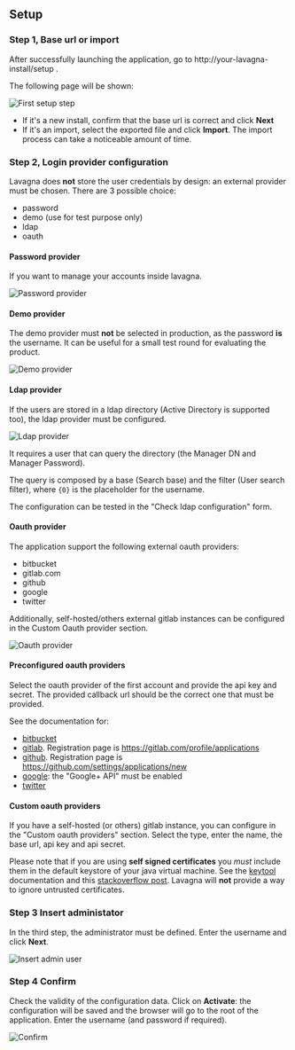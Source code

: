 ## Setup

### Step 1, Base url or import

After successfully launching the application, go to http://your-lavagna-install/setup .

The following page will be shown:

<img class="pure-img" src="{{relativeRootPath}}/images/en/c02_install_step_1.png" alt="First setup step">

 - If it's a new install, confirm that the base url is correct and click **Next** 
 - If it's an import, select the exported file and click **Import**. The import process can take a noticeable amount of time.
 
### Step 2, Login provider configuration

Lavagna does **not** store the user credentials by design: an external provider must be chosen. There are 3 possible choice:

 - password
 - demo (use for test purpose only)
 - ldap
 - oauth
 
#### Password provider

If you want to manage your accounts inside lavagna.

<img class="pure-img" src="{{relativeRootPath}}/images/en/c02_install_step_2_password.png" alt="Password provider">
 
#### Demo provider

The demo provider must **not** be selected in production, as the password **is** the username. It can be useful for a small test round for evaluating the product.

<img class="pure-img" src="{{relativeRootPath}}/images/en/c02_install_step_2_demo.png" alt="Demo provider">

#### Ldap provider

If the users are stored in a ldap directory (Active Directory is supported too), the ldap provider must be configured.

<img class="pure-img" src="{{relativeRootPath}}/images/en/c02_install_step_2_ldap.png" alt="Ldap provider">

It requires a user that can query the directory (the Manager DN and Manager Password). 

The query is composed by a base (Search base) and the filter (User search filter), where `{0}` is the placeholder for the username.

The configuration can be tested in the "Check ldap configuration" form.

#### Oauth provider

The application support the following external oauth providers: 

 - bitbucket 
 - gitlab.com
 - github
 - google
 - twitter
 
Additionally, self-hosted/others external gitlab instances can be configured in the Custom Oauth provider section.

<img class="pure-img" src="{{relativeRootPath}}/images/en/c02_install_step_2_oauth.png" alt="Oauth provider">

#### Preconfigured oauth providers

Select the oauth provider of the first account and provide the api key and secret. The provided callback url should be the correct one that must be provided.

See the documentation for:

 - [bitbucket](https://confluence.atlassian.com/display/BITBUCKET/OAuth+on+Bitbucket)
 - [gitlab](http://doc.gitlab.com/ce/integration/oauth_provider.html). Registration page is https://gitlab.com/profile/applications
 - [github](https://developer.github.com/v3/oauth/). Registration page is https://github.com/settings/applications/new
 - [google](https://developers.google.com/identity/protocols/OAuth2WebServer): the "Google+ API" must be enabled
 - [twitter](https://dev.twitter.com/web/sign-in/implementing)
 
#### Custom oauth providers

If you have a self-hosted (or others) gitlab instance, you can configure in the "Custom oauth providers" section.
Select the type, enter the name, the base url, api key and api secret.

Please note that if you are using **self signed certificates** you _must_ include them in the default keystore of your java virtual machine. See the [keytool](https://docs.oracle.com/javase/8/docs/technotes/tools/unix/keytool.html#keytool_option_importcert) documentation and this [stackoverflow post](http://stackoverflow.com/a/11617655). Lavagna will **not** provide a way to ignore untrusted certificates. 



### Step 3 Insert administator

In the third step, the administrator must be defined. Enter the username and click **Next**.

<img class="pure-img" src="{{relativeRootPath}}/images/en/c02_install_step_3.png" alt="Insert admin user">

### Step 4 Confirm

Check the validity of the configuration data. Click on **Activate**: the configuration will be saved and the browser will go to the root of the application. Enter the username (and password if required).

<img class="pure-img" src="{{relativeRootPath}}/images/en/c02_install_step_4.png" alt="Confirm">
